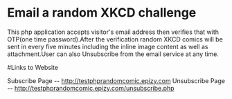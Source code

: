 # Email a random XKCD challenge
This php application accepts visitor's email address then verifies that with OTP(one time password).After the verification random XKCD comics will be sent in every five minutes including the inline image content as well as attachment.User can also Unsubscribe from the email service at any time.

#Links to Website

Subscribe Page -- http://testphprandomcomic.epizy.com
Unsubscribe Page -- http://testphprandomcomic.epizy.com/unsubscribe.php







